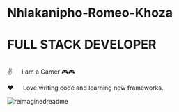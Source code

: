 # Nhlakanipho-Romeo-Khoza
# FULL STACK DEVELOPER
<BR>
✌️   I am a Gamer 🎮🎮

❤️   Love writing code and learning new frameworks.


<img src="https://myreadme.vercel.app/api/embed/SirRamirez777?panels=userstatistics,toprepositories,toplanguages,commitgraph" alt="reimaginedreadme" />


